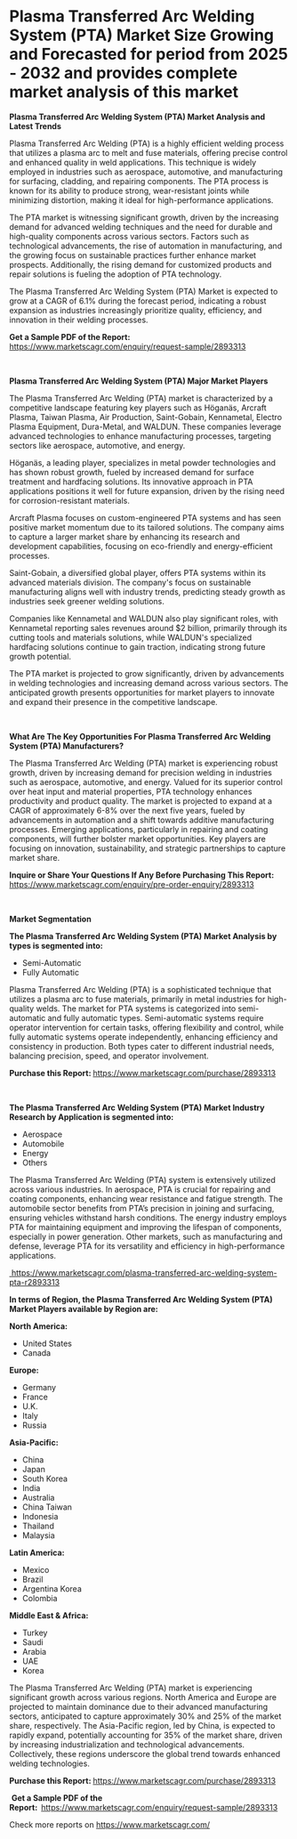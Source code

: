 <p><h1>Plasma Transferred Arc Welding System (PTA) Market Size Growing and Forecasted for period from 2025 - 2032 and provides complete market analysis of this market</h1></p><p><strong>Plasma Transferred Arc Welding System (PTA) Market Analysis and Latest Trends</strong></p>
<p><p>Plasma Transferred Arc Welding (PTA) is a highly efficient welding process that utilizes a plasma arc to melt and fuse materials, offering precise control and enhanced quality in weld applications. This technique is widely employed in industries such as aerospace, automotive, and manufacturing for surfacing, cladding, and repairing components. The PTA process is known for its ability to produce strong, wear-resistant joints while minimizing distortion, making it ideal for high-performance applications.</p><p>The PTA market is witnessing significant growth, driven by the increasing demand for advanced welding techniques and the need for durable and high-quality components across various sectors. Factors such as technological advancements, the rise of automation in manufacturing, and the growing focus on sustainable practices further enhance market prospects. Additionally, the rising demand for customized products and repair solutions is fueling the adoption of PTA technology. </p><p>The Plasma Transferred Arc Welding System (PTA) Market is expected to grow at a CAGR of 6.1% during the forecast period, indicating a robust expansion as industries increasingly prioritize quality, efficiency, and innovation in their welding processes.</p></p>
<p><strong>Get a Sample PDF of the Report:&nbsp;</strong> <a href="https://www.marketscagr.com/enquiry/request-sample/2893313?utm_campaign=3440&utm_medium=2&utm_source=Github&utm_content=ia&utm_term=15032025&utm_id=plasma-transferred-arc-welding-system-pta">https://www.marketscagr.com/enquiry/request-sample/2893313</a></p>
<p>&nbsp;</p>
<p><strong>Plasma Transferred Arc Welding System (PTA) Major Market Players</strong></p>
<p><p>The Plasma Transferred Arc Welding (PTA) market is characterized by a competitive landscape featuring key players such as Höganäs, Arcraft Plasma, Taiwan Plasma, Air Production, Saint-Gobain, Kennametal, Electro Plasma Equipment, Dura-Metal, and WALDUN. These companies leverage advanced technologies to enhance manufacturing processes, targeting sectors like aerospace, automotive, and energy.</p><p>Höganäs, a leading player, specializes in metal powder technologies and has shown robust growth, fueled by increased demand for surface treatment and hardfacing solutions. Its innovative approach in PTA applications positions it well for future expansion, driven by the rising need for corrosion-resistant materials.</p><p>Arcraft Plasma focuses on custom-engineered PTA systems and has seen positive market momentum due to its tailored solutions. The company aims to capture a larger market share by enhancing its research and development capabilities, focusing on eco-friendly and energy-efficient processes.</p><p>Saint-Gobain, a diversified global player, offers PTA systems within its advanced materials division. The company's focus on sustainable manufacturing aligns well with industry trends, predicting steady growth as industries seek greener welding solutions.</p><p>Companies like Kennametal and WALDUN also play significant roles, with Kennametal reporting sales revenues around $2 billion, primarily through its cutting tools and materials solutions, while WALDUN's specialized hardfacing solutions continue to gain traction, indicating strong future growth potential.</p><p>The PTA market is projected to grow significantly, driven by advancements in welding technologies and increasing demand across various sectors. The anticipated growth presents opportunities for market players to innovate and expand their presence in the competitive landscape.</p></p>
<p>&nbsp;</p>
<p><strong>What Are The Key Opportunities For Plasma Transferred Arc Welding System (PTA) Manufacturers?</strong></p>
<p><p>The Plasma Transferred Arc Welding (PTA) market is experiencing robust growth, driven by increasing demand for precision welding in industries such as aerospace, automotive, and energy. Valued for its superior control over heat input and material properties, PTA technology enhances productivity and product quality. The market is projected to expand at a CAGR of approximately 6-8% over the next five years, fueled by advancements in automation and a shift towards additive manufacturing processes. Emerging applications, particularly in repairing and coating components, will further bolster market opportunities. Key players are focusing on innovation, sustainability, and strategic partnerships to capture market share.</p></p>
<p><strong>Inquire or Share Your Questions If Any Before Purchasing This Report:</strong> <a href="https://www.marketscagr.com/enquiry/pre-order-enquiry/2893313?utm_campaign=3440&utm_medium=2&utm_source=Github&utm_content=ia&utm_term=15032025&utm_id=plasma-transferred-arc-welding-system-pta">https://www.marketscagr.com/enquiry/pre-order-enquiry/2893313</a></p>
<p>&nbsp;</p>
<p><strong>Market Segmentation</strong></p>
<p><strong>The Plasma Transferred Arc Welding System (PTA) Market Analysis by types is segmented into:</strong></p>
<p><ul><li>Semi-Automatic</li><li>Fully Automatic</li></ul></p>
<p><p>Plasma Transferred Arc Welding (PTA) is a sophisticated technique that utilizes a plasma arc to fuse materials, primarily in metal industries for high-quality welds. The market for PTA systems is categorized into semi-automatic and fully automatic types. Semi-automatic systems require operator intervention for certain tasks, offering flexibility and control, while fully automatic systems operate independently, enhancing efficiency and consistency in production. Both types cater to different industrial needs, balancing precision, speed, and operator involvement.</p></p>
<p><strong>Purchase this Report:&nbsp;</strong><a href="https://www.marketscagr.com/purchase/2893313?utm_campaign=3440&utm_medium=2&utm_source=Github&utm_content=ia&utm_term=15032025&utm_id=plasma-transferred-arc-welding-system-pta">https://www.marketscagr.com/purchase/2893313</a></p>
<p>&nbsp;</p>
<p><strong>The Plasma Transferred Arc Welding System (PTA) Market Industry Research by Application is segmented into:</strong></p>
<p><ul><li>Aerospace</li><li>Automobile</li><li>Energy</li><li>Others</li></ul></p>
<p><p>The Plasma Transferred Arc Welding (PTA) system is extensively utilized across various industries. In aerospace, PTA is crucial for repairing and coating components, enhancing wear resistance and fatigue strength. The automobile sector benefits from PTA’s precision in joining and surfacing, ensuring vehicles withstand harsh conditions. The energy industry employs PTA for maintaining equipment and improving the lifespan of components, especially in power generation. Other markets, such as manufacturing and defense, leverage PTA for its versatility and efficiency in high-performance applications.</p></p>
<p><a href="https://www.marketscagr.com/plasma-transferred-arc-welding-system-pta-r2893313?utm_campaign=3440&utm_medium=2&utm_source=Github&utm_content=ia&utm_term=15032025&utm_id=plasma-transferred-arc-welding-system-pta">&nbsp;https://www.marketscagr.com/plasma-transferred-arc-welding-system-pta-r2893313</a></p>
<p><strong>In terms of Region, the Plasma Transferred Arc Welding System (PTA) Market Players available by Region are:</strong></p>
<p>
    <p> <strong> North America: </strong>
        <ul>
            <li>United States</li>
            <li>Canada</li>
        </ul>
        </p> 
    <p> <strong> Europe: </strong>
        <ul>
            <li>Germany</li>
            <li>France</li>
            <li>U.K.</li>
            <li>Italy</li>
            <li>Russia</li>
        </ul>
        </p> 
    <p> <strong> Asia-Pacific: </strong>
        <ul>
            <li>China</li>
            <li>Japan</li>
            <li>South Korea</li>
            <li>India</li>
            <li>Australia</li>
            <li>China Taiwan</li>
            <li>Indonesia</li>
            <li>Thailand</li>
            <li>Malaysia</li>
        </ul>
        </p> 
    <p> <strong> Latin America: </strong>
        <ul>
            <li>Mexico</li>
            <li>Brazil</li>
            <li>Argentina Korea</li>
            <li>Colombia</li>
        </ul>
        </p> 
    <p> <strong> Middle East & Africa: </strong>
        <ul>
            <li>Turkey</li>
            <li>Saudi</li>
            <li>Arabia</li>
            <li>UAE</li>
            <li>Korea</li>
        </ul>
    </p>
    </p>
<p><p>The Plasma Transferred Arc Welding (PTA) market is experiencing significant growth across various regions. North America and Europe are projected to maintain dominance due to their advanced manufacturing sectors, anticipated to capture approximately 30% and 25% of the market share, respectively. The Asia-Pacific region, led by China, is expected to rapidly expand, potentially accounting for 35% of the market share, driven by increasing industrialization and technological advancements. Collectively, these regions underscore the global trend towards enhanced welding technologies.</p></p>
<p><strong>Purchase this Report: </strong><a href="https://www.marketscagr.com/purchase/2893313?utm_campaign=3440&utm_medium=2&utm_source=Github&utm_content=ia&utm_term=15032025&utm_id=plasma-transferred-arc-welding-system-pta">https://www.marketscagr.com/purchase/2893313</a></p>
<p>&nbsp;<strong>Get a Sample PDF of the Report:&nbsp;&nbsp;</strong><a href="https://www.marketscagr.com/enquiry/request-sample/2893313?utm_campaign=3440&utm_medium=2&utm_source=Github&utm_content=ia&utm_term=15032025&utm_id=plasma-transferred-arc-welding-system-pta">https://www.marketscagr.com/enquiry/request-sample/2893313</a></p>
<p><strong></strong></p>
<p>Check more reports on <a href="https://www.marketscagr.com/?utm_campaign=3440&utm_medium=2&utm_source=Github&utm_content=ia&utm_term=15032025&utm_id=plasma-transferred-arc-welding-system-pta">https://www.marketscagr.com/</a></p>